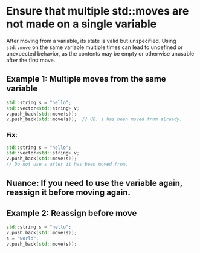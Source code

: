 # Ensure that multiple std::moves are not made on a single variable

After moving from a variable, its state is valid but unspecified. Using `std::move` on the same variable multiple times can lead to undefined or unexpected behavior, as the contents may be empty or otherwise unusable after the first move.

## Example 1: Multiple moves from the same variable
```cpp
std::string s = "hello";
std::vector<std::string> v;
v.push_back(std::move(s));
v.push_back(std::move(s));  // UB: s has been moved from already.
```

### Fix:
```cpp
std::string s = "hello";
std::vector<std::string> v;
v.push_back(std::move(s));
// Do not use s after it has been moved from.
```

## Nuance: If you need to use the variable again, reassign it before moving again.

## Example 2: Reassign before move
```cpp
std::string s = "hello";
v.push_back(std::move(s));
s = "world";
v.push_back(std::move(s));
```
